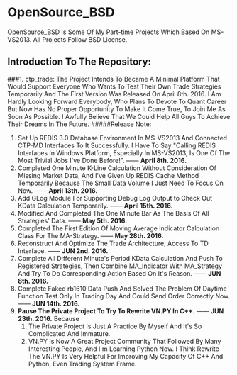 # OpenSource_BSD
OpenSource_BSD Is Some Of My Part-time Projects Which Based On MS-VS2013. All Projects Follow BSD License.
## Introduction To The Repository:
###1. ctp_trade: 
The Project Intends To Became A Minimal Platform That Would Support Everyone Who Wants To Test Their Own Trade Strategies Temporarily And The First Version Was Released On April 8th. 2016. I Am Hardly Looking Forward Everybody, Who Plans To Devote To Quant Career But Now Has No Proper Opportunity To Make It Come True, To Join Me As Soon As Possible. I Awfully Believe That We Could Help All Guys To Achieve Their Dreams In The Future.
#####Release Note:
1. Set Up REDIS 3.0 Database Environment In MS-VS2013 And Connected CTP-MD Interfaces To It Successfully. I Have To Say "Calling REDIS Interfaces In Windows Platform, Especially In MS-VS2013, Is One Of The Most Trivial Jobs I've Done Before!". —— **April 8th. 2016.**
2. Completed One Minute K-Line Calculation Without Consideration Of Missing Market Data, And I've Given Up REDIS Cache Method Temporarily Because The Small Data Volume I Just Need To Focus On Now.  —— **April 13th. 2016.**
3. Add GLog Module For Supporting Debug Log Output to Check Out KData Calculation Temporarily.  —— **April 15th. 2016.**
4. Modified And Completed The One Minute Bar As The Basis Of All Strategies' Data.  —— **May 5th. 2016.**
5. Completed The First Edition Of Moving Average Indicator Calculation Class For The MA-Strategy.  —— **May 28th. 2016.**
6. Reconstruct And Optimize The Trade Architecture; Access To TD Interface.  —— **JUN 2nd. 2016.**
7. Complete All Different Minute's Period KData Calculation And Push To Registered Strategies, Then Combine MA_Indicator With MA_Strategy And Try To Do Corresponding Action Based On It's Reason.  —— **JUN 8th. 2016.**
8. Complete Faked rb1610 Data Push And Solved The Problem Of Daytime Function Test Only In Trading Day And Could Send Order Correctly Now.   —— **JUN 14th. 2016.**
9. **Pause The Private Project To Try To Rewrite VN.PY In C++.**  ——  **JUN 23th. 2016.**
	Because 
	1. The Private Project Is Just A Practice By Myself And It's So Complicated And Immature. 
	2. VN.PY Is Now A Great Project Community That Followed By Many Interesting People, And I'm Learning Python Now. I Think Rewrite The VN.PY Is Very Helpful For Improving My Capacity Of C++ And Python, Even Trading System Frame.
